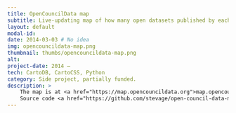 ```yaml
---
title: OpenCouncilData map
subtitle: Live-updating map of how many open datasets published by each local government in Australia.
layout: default
modal-id: 
date: 2014-03-03 # No idea
img: opencouncildata-map.png
thumbnail: thumbs/opencouncildata-map.png
alt: 
project-date: 2014 –
tech: CartoDB, CartoCSS, Python
category: Side project, partially funded.
description: >
    The map is at <a href="https://map.opencouncildata.org">map.opencouncildata.org</a>.<br>
    Source code <a href="https://github.com/stevage/open-council-data-map">here</a>.
---
```

